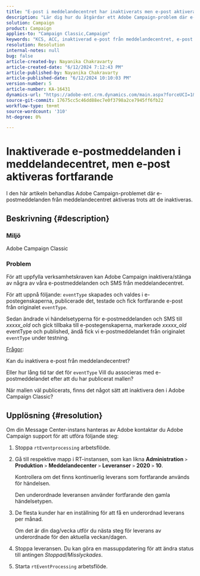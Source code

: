 ```yaml
---
title: "E-post i meddelandecentret har inaktiverats men e-post aktiveras fortfarande"
description: "Lär dig hur du åtgärdar ett Adobe Campaign-problem där e-postmeddelanden från meddelandecentret aktiveras trots att de inaktiveras."
solution: Campaign
product: Campaign
applies-to: "Campaign Classic,Campaign"
keywords: "KCS, ACC, inaktiverad e-post från meddelandecentret, e-post fortfarande utlöses, Adobe Campaign Classic, Adobe Campaign, felsökning"
resolution: Resolution
internal-notes: null
bug: false
article-created-by: Nayanika Chakravarty
article-created-date: "6/12/2024 7:12:43 PM"
article-published-by: Nayanika Chakravarty
article-published-date: "6/12/2024 10:10:03 PM"
version-number: 5
article-number: KA-16431
dynamics-url: "https://adobe-ent.crm.dynamics.com/main.aspx?forceUCI=1&pagetype=entityrecord&etn=knowledgearticle&id=a8742cbd-ef28-ef11-840a-000d3a3764e0"
source-git-commit: 17675cc5c46dd88ec7e0f3798a2ce7945ff6fb22
workflow-type: tm+mt
source-wordcount: '310'
ht-degree: 0%

---
```


# Inaktiverade e-postmeddelanden i meddelandecentret, men e-post aktiveras fortfarande


I den här artikeln behandlas Adobe Campaign-problemet där e-postmeddelanden från meddelandecentret aktiveras trots att de inaktiveras.

## Beskrivning {#description}


### Miljö

Adobe Campaign Classic

### Problem

För att uppfylla verksamhetskraven kan Adobe Campaign inaktivera/stänga av några av våra e-postmeddelanden och SMS från meddelandecentret.

För att uppnå följande: `eventType` skapades och valdes i e-postegenskaperna, publicerade det, testade och fick fortfarande e-post från originalet `eventType`.

Sedan ändrade vi händelsetyperna för e-postmeddelanden och SMS till *xxxxx_old* och gick tillbaka till e-postegenskaperna, markerade *xxxxx_old*  eventType och published, ändå fick vi e-postmeddelandet från originalet `eventType` under testning.

<u>Frågor</u>:

Kan du inaktivera e-post från meddelandecentret?

Eller hur lång tid tar det för `eventType` Vill du associeras med e-postmeddelandet efter att du har publicerat mallen?

När mallen väl publicerats, finns det något sätt att inaktivera den i Adobe Campaign Classic?


## Upplösning {#resolution}


Om din Message Center-instans hanteras av Adobe kontaktar du Adobe Campaign support för att utföra följande steg:

1. Stoppa `rtEventprocessing` arbetsflöde.
2. Gå till respektive mapp i RT-instansen, som kan likna <b>Administration</b> `>`  <b>Produktion</b> `>`  <b>Meddelandecenter</b> `>`  <b>Leveranser</b> `>`  <b>2020</b> `>`  <b>10</b>.

   Kontrollera om det finns kontinuerlig leverans som fortfarande används för händelsen.

   Den underordnade leveransen använder fortfarande den gamla händelsetypen.
3. De flesta kunder har en inställning för att få en underordnad leverans per månad.

   Om det är din dag/vecka utför du nästa steg för leverans av underordnade för den aktuella veckan/dagen.
4. Stoppa leveransen. Du kan göra en massuppdatering för att ändra status till antingen *Stoppad*/*Misslyckades*.
5. Starta `rtEventProcessing` arbetsflöde.


